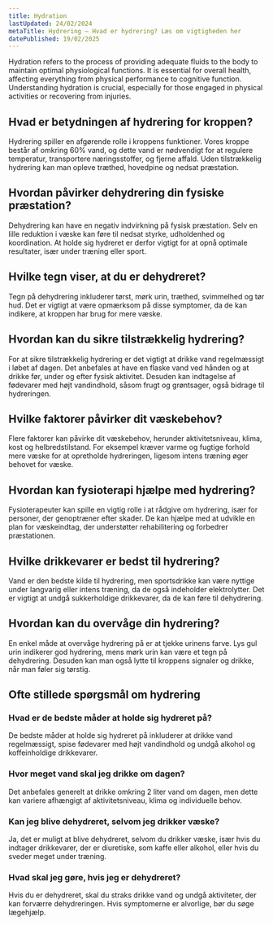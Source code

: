 ```yaml
---
title: Hydration
lastUpdated: 24/02/2024
metaTitle: Hydrering – Hvad er hydrering? Læs om vigtigheden her
datePublished: 19/02/2025
---
```


Hydration refers to the process of providing adequate fluids to the body to maintain optimal physiological functions. It is essential for overall health, affecting everything from physical performance to cognitive function. Understanding hydration is crucial, especially for those engaged in physical activities or recovering from injuries.

## Hvad er betydningen af hydrering for kroppen?

Hydrering spiller en afgørende rolle i kroppens funktioner. Vores kroppe består af omkring 60% vand, og dette vand er nødvendigt for at regulere temperatur, transportere næringsstoffer, og fjerne affald. Uden tilstrækkelig hydrering kan man opleve træthed, hovedpine og nedsat præstation.

## Hvordan påvirker dehydrering din fysiske præstation?

Dehydrering kan have en negativ indvirkning på fysisk præstation. Selv en lille reduktion i væske kan føre til nedsat styrke, udholdenhed og koordination. At holde sig hydreret er derfor vigtigt for at opnå optimale resultater, især under træning eller sport.

## Hvilke tegn viser, at du er dehydreret?

Tegn på dehydrering inkluderer tørst, mørk urin, træthed, svimmelhed og tør hud. Det er vigtigt at være opmærksom på disse symptomer, da de kan indikere, at kroppen har brug for mere væske.

## Hvordan kan du sikre tilstrækkelig hydrering?

For at sikre tilstrækkelig hydrering er det vigtigt at drikke vand regelmæssigt i løbet af dagen. Det anbefales at have en flaske vand ved hånden og at drikke før, under og efter fysisk aktivitet. Desuden kan indtagelse af fødevarer med højt vandindhold, såsom frugt og grøntsager, også bidrage til hydreringen.

## Hvilke faktorer påvirker dit væskebehov?

Flere faktorer kan påvirke dit væskebehov, herunder aktivitetsniveau, klima, kost og helbredstilstand. For eksempel kræver varme og fugtige forhold mere væske for at opretholde hydreringen, ligesom intens træning øger behovet for væske.

## Hvordan kan fysioterapi hjælpe med hydrering?

Fysioterapeuter kan spille en vigtig rolle i at rådgive om hydrering, især for personer, der genoptræner efter skader. De kan hjælpe med at udvikle en plan for væskeindtag, der understøtter rehabilitering og forbedrer præstationen.

## Hvilke drikkevarer er bedst til hydrering?

Vand er den bedste kilde til hydrering, men sportsdrikke kan være nyttige under langvarig eller intens træning, da de også indeholder elektrolytter. Det er vigtigt at undgå sukkerholdige drikkevarer, da de kan føre til dehydrering.

## Hvordan kan du overvåge din hydrering?

En enkel måde at overvåge hydrering på er at tjekke urinens farve. Lys gul urin indikerer god hydrering, mens mørk urin kan være et tegn på dehydrering. Desuden kan man også lytte til kroppens signaler og drikke, når man føler sig tørstig.

## Ofte stillede spørgsmål om hydrering

### Hvad er de bedste måder at holde sig hydreret på?

De bedste måder at holde sig hydreret på inkluderer at drikke vand regelmæssigt, spise fødevarer med højt vandindhold og undgå alkohol og koffeinholdige drikkevarer.

### Hvor meget vand skal jeg drikke om dagen?

Det anbefales generelt at drikke omkring 2 liter vand om dagen, men dette kan variere afhængigt af aktivitetsniveau, klima og individuelle behov.

### Kan jeg blive dehydreret, selvom jeg drikker væske?

Ja, det er muligt at blive dehydreret, selvom du drikker væske, især hvis du indtager drikkevarer, der er diuretiske, som kaffe eller alkohol, eller hvis du sveder meget under træning.

### Hvad skal jeg gøre, hvis jeg er dehydreret?

Hvis du er dehydreret, skal du straks drikke vand og undgå aktiviteter, der kan forværre dehydreringen. Hvis symptomerne er alvorlige, bør du søge lægehjælp.
